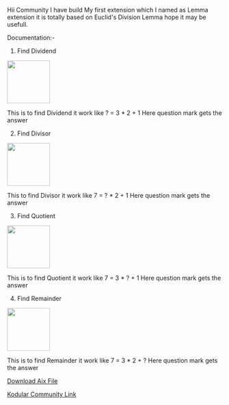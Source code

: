 Hii Community I have build My first extension which I named as Lemma extension it is totally based on Euclid's Division Lemma hope it may be usefull. 


Documentation:-

1) Find Dividend

<img height="100" src="https://kodular-community.s3.dualstack.eu-west-1.amazonaws.com/original/3X/6/0/605e8e94409776483d29c8952eda1d7338295c7a.jpeg"><img>

This is to find Dividend it work like ? = 3 * 2 + 1 Here question mark gets the answer

2) Find Divisor

<img height="100" src="https://kodular-community.s3.dualstack.eu-west-1.amazonaws.com/original/3X/8/e/8ece0f38bd647f543597a523fab4e45aba713b95.jpeg"><img>
 
This to find Divisor it work like 7 = ?  * 2 + 1 Here question mark gets the answer
 
3) Find Quotient
 
<img height="100" src="https://kodular-community.s3.dualstack.eu-west-1.amazonaws.com/original/3X/2/f/2f9b103b93f6f880ebb9d9a6d2ee2e450f557fe0.jpeg"><img>

This is to find Quotient it work like 7 = 3 * ? + 1 Here question mark gets the answer

4) Find Remainder

<img height="100" src="https://kodular-community.s3.dualstack.eu-west-1.amazonaws.com/original/3X/0/f/0fd2868d0b6479a042500926267d080716b03b37.jpeg"><img>

This is to find Remainder it work like 7 = 3 * 2 + ? Here question mark gets the answer

<a href="https://community.kodular.io/uploads/short-url/9vHxf1rFsRNZg0eHA28zQGTXqVi.aix">Download Aix File</a>

<a href="https://community.kodular.io/t/euclids-division-lemma-extension/82408">Kodular Community Link</a>
